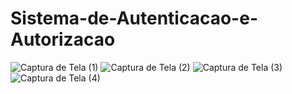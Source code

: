 # Sistema-de-Autenticacao-e-Autorizacao
![Captura de Tela (1)](https://github.com/PauloHAJr/Sistema-de-Autenticacao-e-Autorizacao/assets/102565635/c2abcfc9-6c2e-4a60-bd12-c6576bbc39b5)
![Captura de Tela (2)](https://github.com/PauloHAJr/Sistema-de-Autenticacao-e-Autorizacao/assets/102565635/a92c670f-c35a-4327-b0bd-5c92c1ecf1de)
![Captura de Tela (3)](https://github.com/PauloHAJr/Sistema-de-Autenticacao-e-Autorizacao/assets/102565635/a16c7bd9-ec6d-4753-8bdb-b5096b3041a0)
![Captura de Tela (4)](https://github.com/PauloHAJr/Sistema-de-Autenticacao-e-Autorizacao/assets/102565635/8a3b9ee0-c22c-4b3a-8a76-a845e39b1c1f)
